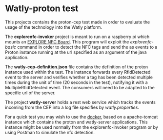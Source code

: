 # Watly-proton test
This projects contains the proton-cep test made in order to evaluate the usage of the technology into the Watly platform.

The **explorenfc-invoker** project is meant to run on a raspberry pi which mounts an [EXPLORE NFC Board](https://www.element14.com/community/docs/DOC-71574/l/explore-nfc-board-for-raspberry-pi). This program will exploit the *explorenfc-basic* command in order to detect the NFC tags and send the as events to a Proton instance running at the url specified as an argument of the java application.

The **watly-cep-definition.json** file contains the definition of the proton instance used within the test. The instance forwards every RfidDetected event to the server and verifies whether a tag has been detected multiple times during the unit of time (20 seconds in the test), notifying it with a MultipleRfidDetected event. The consumers will need to be adapted to the specific url of the server.

The project **watly-server** holds a rest web service which tracks the events incoming from the CEP into a log file specifies by *watly.properties*.

For a quick test you may wish to use the [docker](https://hub.docker.com/r/adeprato/watly-cep/), based on a apache-tomcat instance which contains the proton and watly-server applications. This instance might be used normally from the explorenfc-invoker program or by using Postman to simulate the nfc detection.
